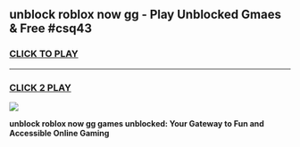 
## unblock roblox now gg - Play Unblocked Gmaes & Free #csq43
<h3>
<a href="https://premium.freeplayer.one?title=unblock_roblox_now_gg&ref=03M">CLICK TO PLAY</a></h3>
<hr>

<h3>
<a href="https://premium.freeplayer.one?title=unblock_roblox_now_gg&ref=03M">CLICK 2 PLAY</a>
  
</h3>

<a href="https://premium.freeplayer.one?title=unblock_roblox_now_gg&ref=03M"><img src="https://clearcache.store/games.png"></a>


**unblock roblox now gg games unblocked: Your Gateway to Fun and Accessible Online Gaming**
